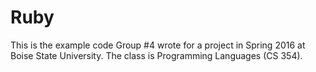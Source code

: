 # Ruby
This is the example code Group #4 wrote for a project in Spring 2016 at Boise State University.
The class is Programming Languages (CS 354).